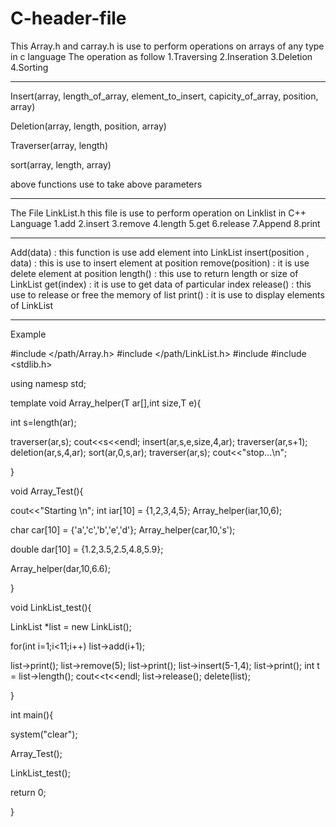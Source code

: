 # C-header-file
This Array.h and carray.h is use to perform operations on arrays of any type in c language
The operation as follow
1.Traversing
2.Inseration
3.Deletion
4.Sorting
**************************************************************************************
Insert(array, length_of_array, element_to_insert, capicity_of_array, position, array)

Deletion(array, length, position, array)

Traverser(array, length)

sort(array, length, array)

above functions use to take above parameters
****************************************************************************************
The File LinkList.h this file is use to perform operation on Linklist in C++ Language
1.add
2.insert
3.remove
4.length
5.get
6.release
7.Append
8.print
*****************************************************************************************
Add(data) : this function is use add element into LinkList
insert(position , data) : this is use to insert element at position 
remove(position) : it is use delete element at position
length() : this use to return length or size of LinkList
get(index) : it is use to get data of particular index
release() : this use to release or free the memory of list
print() : it is use to display elements of LinkList
*****************************************************************************************
Example

#include </path/Array.h>
#include </path/LinkList.h>
#include <iostream>
#include <stdlib.h>
  
using namesp std;

template<class T>
void Array_helper(T ar[],int size,T e){
  
  int s=length(ar);
  
  traverser(ar,s);
  cout<<s<<endl;
  insert(ar,s,e,size,4,ar);
  traverser(ar,s+1);
  deletion(ar,s,4,ar);
  sort(ar,0,s,ar);
  traverser(ar,s);
  cout<<"stop...\n";

  }

void Array_Test(){

  cout<<"Starting \n";
  int iar[10] = {1,2,3,4,5};
  Array_helper(iar,10,6);
    
  char car[10] = {'a','c','b','e','d'};
  Array_helper(car,10,'s');

  double dar[10] = {1.2,3.5,2.5,4.8,5.9};
  
  Array_helper(dar,10,6.6);

  }

void LinkList_test(){
  
  LinkList<int> *list = new LinkList<int>();
    
  for(int i=1;i<11;i++)
    list->add(i+1);
  
  list->print();
  list->remove(5);
  list->print();
  list->insert(5-1,4);
  list->print();
  int t = list->length();
  cout<<t<<endl;
  list->release();
  delete(list);
  
  }

int main(){
  
  system("clear");
  
  Array_Test();
  
  LinkList_test();
  
  return 0;
  
}
  
  
